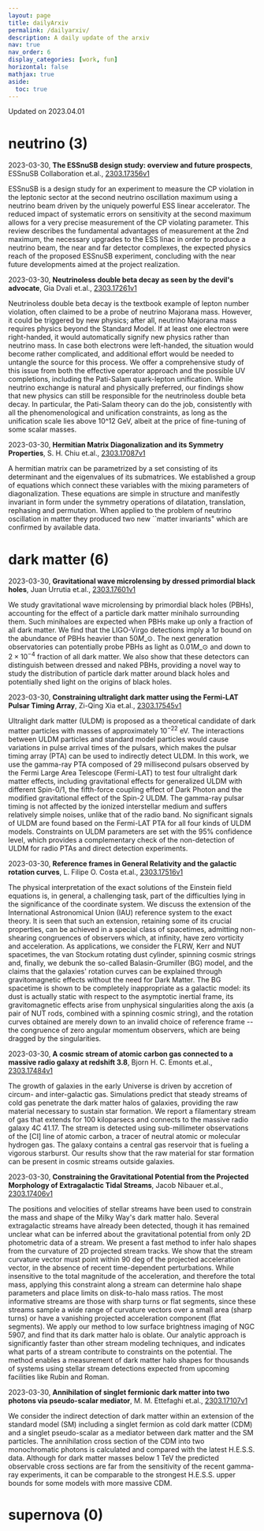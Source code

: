 ```yaml
---
layout: page
title: dailyArxiv
permalink: /dailyarxiv/
description: A daily update of the arxiv
nav: true
nav_order: 6
display_categories: [work, fun]
horizontal: false
mathjax: true
aside:
  toc: true
---
```


 Updated on 2023.04.01
# neutrino (3)

2023-03-30, **The ESSnuSB design study: overview and future prospects**, ESSnuSB Collaboration et.al., [2303.17356v1](http://arxiv.org/abs/2303.17356v1)

 ESSnuSB is a design study for an experiment to measure the CP violation in the leptonic sector at the second neutrino oscillation maximum using a neutrino beam driven by the uniquely powerful ESS linear accelerator. The reduced impact of systematic errors on sensitivity at the second maximum allows for a very precise measurement of the CP violating parameter. This review describes the fundamental advantages of measurement at the 2nd maximum, the necessary upgrades to the ESS linac in order to produce a neutrino beam, the near and far detector complexes, the expected physics reach of the proposed ESSnuSB experiment, concluding with the near future developments aimed at the project realization.

2023-03-30, **Neutrinoless double beta decay as seen by the devil's advocate**, Gia Dvali et.al., [2303.17261v1](http://arxiv.org/abs/2303.17261v1)

 Neutrinoless double beta decay is the textbook example of lepton number violation, often claimed to be a probe of neutrino Majorana mass. However, it could be triggered by new physics; after all, neutrino Majorana mass requires physics beyond the Standard Model. If at least one electron were right-handed, it would automatically signify new physics rather than neutrino mass. In case both electrons were left-handed, the situation would become rather complicated, and additional effort would be needed to untangle the source for this process. We offer a comprehensive study of this issue from both the effective operator approach and the possible UV completions, including the Pati-Salam quark-lepton unification. While neutrino exchange is natural and physically preferred, our findings show that new physics can still be responsible for the neutrinoless double beta decay. In particular, the Pati-Salam theory can do the job, consistently with all the phenomenological and unification constraints, as long as the unification scale lies above 10^12 GeV, albeit at the price of fine-tuning of some scalar masses.

2023-03-30, **Hermitian Matrix Diagonalization and its Symmetry Properties**, S. H. Chiu et.al., [2303.17087v1](http://arxiv.org/abs/2303.17087v1)

 A hermitian matrix can be parametrized by a set consisting of its determinant and the eigenvalues of its submatrices. We established a group of equations which connect these variables with the mixing parameters of diagonalization. These equations are simple in structure and manifestly invariant in form under the symmetry operations of dilatation, translation, rephasing and permutation. When applied to the problem of neutrino oscillation in matter they produced two new ``matter invariants" which are confirmed by available data.

# dark matter (6)

2023-03-30, **Gravitational wave microlensing by dressed primordial black holes**, Juan Urrutia et.al., [2303.17601v1](http://arxiv.org/abs/2303.17601v1)

 We study gravitational wave microlensing by primordial black holes (PBHs), accounting for the effect of a particle dark matter minihalo surrounding them. Such minihaloes are expected when PBHs make up only a fraction of all dark matter. We find that the LIGO-Virgo detections imply a $1\sigma$ bound on the abundance of PBHs heavier than $50 M\_{\odot}$. The next generation observatories can potentially probe PBHs as light as $0.01 M\_\odot$ and down to $2\times10^{-4}$ fraction of all dark matter. We also show that these detectors can distinguish between dressed and naked PBHs, providing a novel way to study the distribution of particle dark matter around black holes and potentially shed light on the origins of black holes.

2023-03-30, **Constraining ultralight dark matter using the Fermi-LAT Pulsar Timing Array**, Zi-Qing Xia et.al., [2303.17545v1](http://arxiv.org/abs/2303.17545v1)

 Ultralight dark matter (ULDM) is proposed as a theoretical candidate of dark matter particles with masses of approximately $10^{-22}$ eV. The interactions between ULDM particles and standard model particles would cause variations in pulse arrival times of the pulsars, which makes the pulsar timing array (PTA) can be used to indirectly detect ULDM. In this work, we use the gamma-ray PTA composed of 29 millisecond pulsars observed by the Fermi Large Area Telescope (Fermi-LAT) to test four ultralight dark matter effects, including gravitational effects for generalized ULDM with different Spin-0/1, the fifth-force coupling effect of Dark Photon and the modified gravitational effect of the Spin-2 ULDM. The gamma-ray pulsar timing is not affected by the ionized interstellar medium and suffers relatively simple noises, unlike that of the radio band. No significant signals of ULDM are found based on the Fermi-LAT PTA for all four kinds of ULDM models. Constraints on ULDM parameters are set with the 95% confidence level, which provides a complementary check of the non-detection of ULDM for radio PTAs and direct detection experiments.

2023-03-30, **Reference frames in General Relativity and the galactic rotation curves**, L. Filipe O. Costa et.al., [2303.17516v1](http://arxiv.org/abs/2303.17516v1)

 The physical interpretation of the exact solutions of the Einstein field equations is, in general, a challenging task, part of the difficulties lying in the significance of the coordinate system. We discuss the extension of the International Astronomical Union (IAU) reference system to the exact theory. It is seen that such an extension, retaining some of its crucial properties, can be achieved in a special class of spacetimes, admitting non-shearing congruences of observers which, at infinity, have zero vorticity and acceleration. As applications, we consider the FLRW, Kerr and NUT spacetimes, the van Stockum rotating dust cylinder, spinning cosmic strings and, finally, we debunk the so-called Balasin-Grumiller (BG) model, and the claims that the galaxies' rotation curves can be explained through gravitomagnetic effects without the need for Dark Matter. The BG spacetime is shown to be completely inappropriate as a galactic model: its dust is actually static with respect to the asymptotic inertial frame, its gravitomagnetic effects arise from unphysical singularities along the axis (a pair of NUT rods, combined with a spinning cosmic string), and the rotation curves obtained are merely down to an invalid choice of reference frame -- the congruence of zero angular momentum observers, which are being dragged by the singularities.

2023-03-30, **A cosmic stream of atomic carbon gas connected to a massive radio galaxy at redshift 3.8**, Bjorn H. C. Emonts et.al., [2303.17484v1](http://arxiv.org/abs/2303.17484v1)

 The growth of galaxies in the early Universe is driven by accretion of circum- and inter-galactic gas. Simulations predict that steady streams of cold gas penetrate the dark matter halos of galaxies, providing the raw material necessary to sustain star formation. We report a filamentary stream of gas that extends for 100 kiloparsecs and connects to the massive radio galaxy 4C 41.17. The stream is detected using sub-millimeter observations of the [CI] line of atomic carbon, a tracer of neutral atomic or molecular hydrogen gas. The galaxy contains a central gas reservoir that is fueling a vigorous starburst. Our results show that the raw material for star formation can be present in cosmic streams outside galaxies.

2023-03-30, **Constraining the Gravitational Potential from the Projected Morphology of Extragalactic Tidal Streams**, Jacob Nibauer et.al., [2303.17406v1](http://arxiv.org/abs/2303.17406v1)

 The positions and velocities of stellar streams have been used to constrain the mass and shape of the Milky Way's dark matter halo. Several extragalactic streams have already been detected, though it has remained unclear what can be inferred about the gravitational potential from only 2D photometric data of a stream. We present a fast method to infer halo shapes from the curvature of 2D projected stream tracks. We show that the stream curvature vector must point within 90 deg of the projected acceleration vector, in the absence of recent time-dependent perturbations. While insensitive to the total magnitude of the acceleration, and therefore the total mass, applying this constraint along a stream can determine halo shape parameters and place limits on disk-to-halo mass ratios. The most informative streams are those with sharp turns or flat segments, since these streams sample a wide range of curvature vectors over a small area (sharp turns) or have a vanishing projected acceleration component (flat segments). We apply our method to low surface brightness imaging of NGC 5907, and find that its dark matter halo is oblate. Our analytic approach is significantly faster than other stream modeling techniques, and indicates what parts of a stream contribute to constraints on the potential. The method enables a measurement of dark matter halo shapes for thousands of systems using stellar stream detections expected from upcoming facilities like Rubin and Roman.

2023-03-30, **Annihilation of singlet fermionic dark matter into two photons via pseudo-scalar mediator**, M. M. Ettefaghi et.al., [2303.17107v1](http://arxiv.org/abs/2303.17107v1)

 We consider the indirect detection of dark matter within an extension of the standard model (SM) including a singlet fermion as cold dark matter (CDM) and a singlet pseudo-scalar as a mediator between dark matter and the SM particles. The annihilation cross section of the CDM into two monochromatic photons is calculated and compared with the latest H.E.S.S. data. Although for dark matter masses below 1 TeV the predicted observable cross sections are far from the sensitivity of the recent gamma-ray experiments,   it can be comparable to the strongest H.E.S.S. upper bounds for some models with more massive CDM.

# supernova (0)

